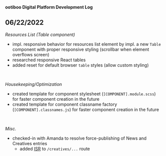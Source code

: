**ootiboo Digital Platform Development Log**

## **06/22/2022**

_Resources List (Table component)_

- impl. responsive behavior for resources list element by impl. a new `Table` component with proper responsive styling (scrollbar when element overflows screen)
- researched responsive React tables
- added reset for default browser `table` styles (allow custom styling)

<br>

_Housekeeping/Optimization_

- created template for component stylesheet (`[COMPONENT].module.scss`) for faster component creation in the future
- created template for component classname factory (`[COMPONENT].classnames.js`) for faster component creation in the future

<br>

_Misc._

- checked-in with Amanda to resolve force-publishing of News and Creatives entries
  - added [ISR](https://nextjs.org/docs/basic-features/data-fetching/incremental-static-regeneration) to `/creatives/...` route
